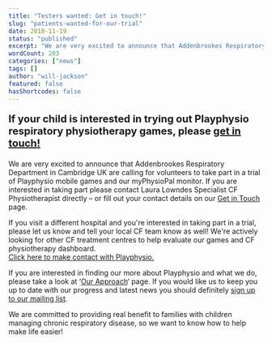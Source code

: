 ```yaml
---
title: "Testers wanted: Get in touch!"
slug: "patients-wanted-for-our-trial"
date: 2018-11-19
status: "published"
excerpt: "We are very excited to announce that Addenbrookes Respiratory Department in Cambridge UK are calling for volunteers to take part in a trial of Playphysio® mobil..."
wordCount: 203
categories: ["news"]
tags: []
author: "will-jackson"
featured: false
hasShortcodes: false
---
```

<p style="font-size:20px"><strong>If your child is interested in trying out Playphysio respiratory physiotherapy games, please <a href="http://play.physio/get-in-touch/">get in touch!</a></strong></p>

<p>We are very excited to announce that Addenbrookes Respiratory Department in Cambridge UK are calling for volunteers to take part in a trial of Playphysio mobile games and our myPhysioPal monitor. If you are interested in taking part please contact Laura Lowndes Specialist CF Physiotherapist directly – or fill out your contact details on our <a href="http://play.physio/get-in-touch/">Get in Touch</a> page.</p>

<p>If you visit a different hospital and you're interested in taking part in a trial, please let us know and tell your local CF team know as well! We're actively looking for other CF treatment centres to help evaluate our games and CF physiotherapy dashboard. <br><a href="http://play.physio/contact-us/">Click here to make contact with Playphysio.</a></p>

<p>If you are interested in finding our more about Playphysio and what we do, please take a look at &#8216;<a href="http://play.physio/our-approach/">Our Approach</a>&#8216; page. If you would like us to keep you up to date with our progress and latest news you should definitely <a href="http://play.physio/contact-us/">sign up to our mailing list</a>.</p>

<p>We are committed to providing real benefit to families with children managing chronic respiratory disease, so we want to know how to help make life easier!</p>